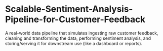 # Scalable-Sentiment-Analysis-Pipeline-for-Customer-Feedback
A real-world data pipeline that simulates ingesting raw customer feedback, cleaning and transforming the data, performing sentiment analysis, and storing/serving it for downstream use (like a dashboard or reports).
